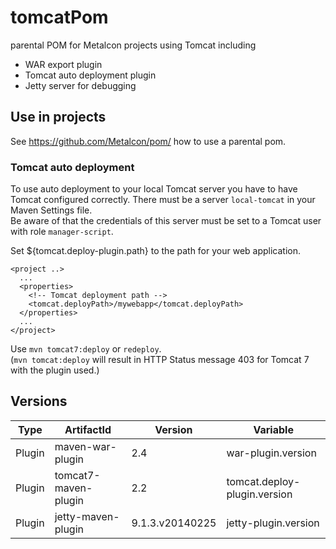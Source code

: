 # tomcatPom

parental POM for Metalcon projects using Tomcat including

* WAR export plugin
* Tomcat auto deployment plugin
* Jetty server for debugging

## Use in projects

See https://github.com/Metalcon/pom/ how to use a parental pom.

### Tomcat auto deployment

To use auto deployment to your local Tomcat server you have to have Tomcat configured correctly.
There must be a server `local-tomcat` in your Maven Settings file.  
Be aware of that the credentials of this server must be set to a Tomcat user with role `manager-script`.

Set ${tomcat.deploy-plugin.path} to the path for your web application.

    <project ..>
      ...
      <properties>
        <!-- Tomcat deployment path -->
        <tomcat.deployPath>/mywebapp</tomcat.deployPath>
      </properties>
      ...
    </project>

Use `mvn tomcat7:deploy` or `redeploy`.  
(`mvn tomcat:deploy` will result in HTTP Status message 403 for Tomcat 7 with the plugin used.)

## Versions

| Type | ArtifactId | Version | Variable |
| ---- | ---------- | ------- | -------- |
| Plugin | maven-war-plugin | 2.4 | war-plugin.version |
| Plugin | tomcat7-maven-plugin | 2.2 | tomcat.deploy-plugin.version |
| Plugin | jetty-maven-plugin | 9.1.3.v20140225 | jetty-plugin.version |
